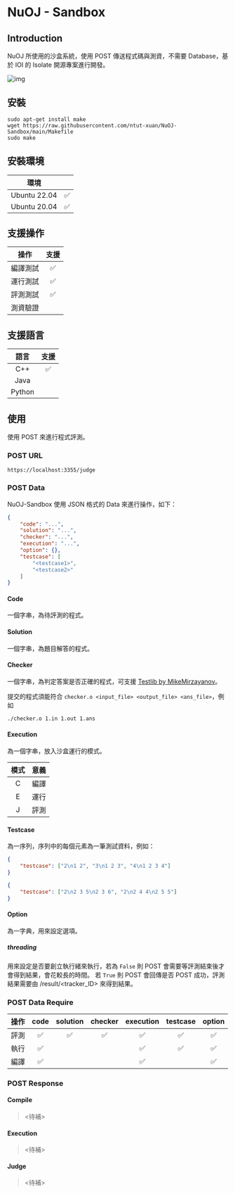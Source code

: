 # NuOJ - Sandbox

## Introduction

NuOJ 所使用的沙盒系統，使用 POST 傳送程式碼與測資，不需要 Database，基於 IOI 的 Isolate 開源專案進行開發。

![img](https://camo.githubusercontent.com/d17ced33372b5d685500dcf5c8ece597ef15fd805aa1f0b767ebc6042307824b/68747470733a2f2f692e696d6775722e636f6d2f59487457364b6a2e706e67)





## 安裝

```
sudo apt-get install make
wget https://raw.githubusercontent.com/ntut-xuan/NuOJ-Sandbox/main/Makefile
sudo make
```



## 安裝環境

|     環境     |      |
| :----------: | :--: |
| Ubuntu 22.04 |  ✅   |
| Ubuntu 20.04 |  ✅   |



## 支援操作

|   操作   | 支援 |
| :------: | :--: |
| 編譯測試 |  ✅   |
| 運行測試 |  ✅   |
| 評測測試 |  ✅   |
| 測資驗證 |      |



## 支援語言

|  語言  | 支援 |
| :----: | :--: |
|  C++   |  ✅   |
|  Java  |      |
| Python |      |



## 使用

使用 POST 來進行程式評測。



### POST URL

```
https://localhost:3355/judge
```



### POST Data

NuOJ-Sandbox 使用 JSON 格式的 Data 來進行操作，如下：

```json
{
	"code": "...",
	"solution": "...",
	"checker": "...",
	"execution": "...",
	"option": {},
	"testcase": [
		"<testcase1>",
		"<testcase2>"
	]
}
```



#### Code

一個字串，為待評測的程式。



#### Solution

一個字串，為題目解答的程式。



#### Checker

一個字串，為判定答案是否正確的程式，可支援 [Testlib by MikeMirzayanov](https://github.com/MikeMirzayanov/testlib)。

提交的程式須能符合 `checker.o <input_file> <output_file> <ans_file>`，例如

```bash
./checker.o 1.in 1.out 1.ans
```



#### Execution

為一個字串，放入沙盒運行的模式。

| 模式 | 意義 |
| :--: | :--: |
|  C   | 編譯 |
|  E   | 運行 |
|  J   | 評測 |



#### Testcase

為一序列，序列中的每個元素為一筆測試資料，例如：

```json
{
    "testcase": ["2\n1 2", "3\n1 2 3", "4\n1 2 3 4"]
}
```

```json
{
    "testcase": ["2\n2 3 5\n2 3 6", "2\n2 4 4\n2 5 5"]
}
```

#### Option

為一字典，用來設定選項。

##### threading

用來設定是否要創立執行緒來執行，若為 `False` 則 POST 會需要等評測結束後才會得到結果，會花較長的時間。
若 `True` 則 POST 會回傳是否 POST 成功，評測結果需要由 /result/<tracker_ID> 來得到結果。

### POST Data Require

| 操作 |        code        |      solution      |      checker       |     execution      |      testcase      |      option        |
| :--: | :----------------: | :----------------: | :----------------: | :----------------: | :----------------: | :----------------: |
| 評測 | :white_check_mark: | :white_check_mark: | :white_check_mark: | :white_check_mark: | :white_check_mark: | :white_check_mark: | 
| 執行 | :white_check_mark: |  |                    | :white_check_mark: | :white_check_mark: | :white_check_mark: | 
| 編譯 | :white_check_mark: |                    |                    | :white_check_mark: |                    | :white_check_mark: | 



### POST Response

#### Compile

> <待補>



#### Execution

> <待補>



#### Judge

> <待補>
